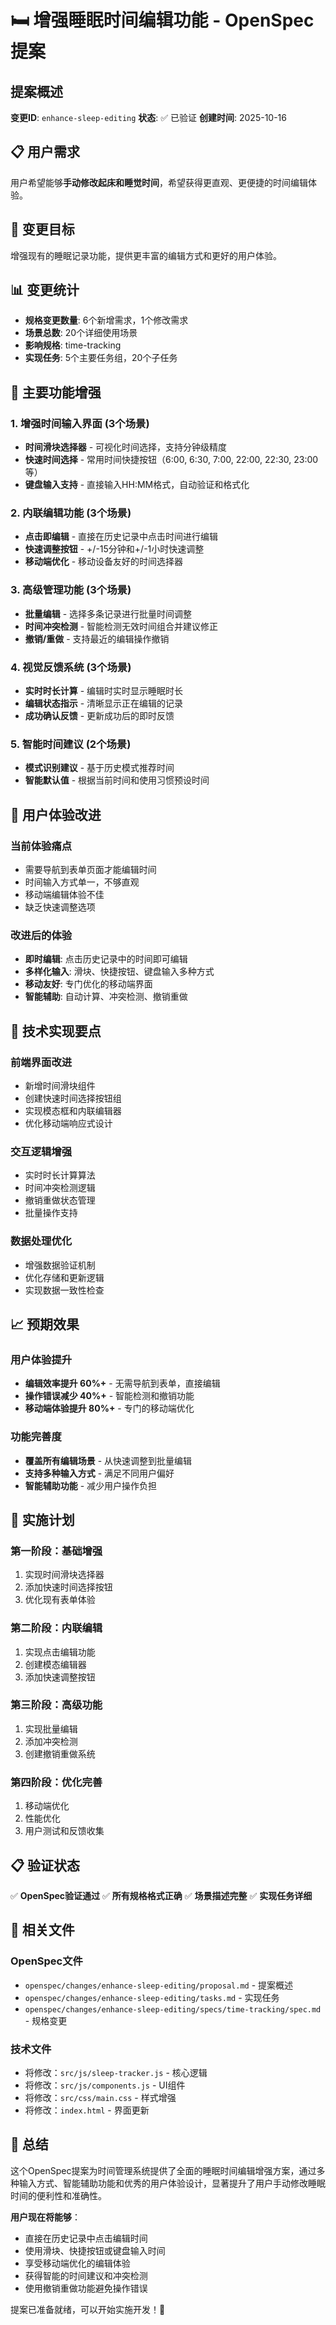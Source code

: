 # 🛏️ 增强睡眠时间编辑功能 - OpenSpec 提案

## 提案概述

**变更ID**: `enhance-sleep-editing`
**状态**: ✅ 已验证
**创建时间**: 2025-10-16

## 📋 用户需求

用户希望能够**手动修改起床和睡觉时间**，希望获得更直观、更便捷的时间编辑体验。

## 🎯 变更目标

增强现有的睡眠记录功能，提供更丰富的编辑方式和更好的用户体验。

## 📊 变更统计

- **规格变更数量**: 6个新增需求，1个修改需求
- **场景总数**: 20个详细使用场景
- **影响规格**: time-tracking
- **实现任务**: 5个主要任务组，20个子任务

## 🔧 主要功能增强

### 1. 增强时间输入界面 (3个场景)
- **时间滑块选择器** - 可视化时间选择，支持分钟级精度
- **快速时间选择** - 常用时间快捷按钮（6:00, 6:30, 7:00, 22:00, 22:30, 23:00等）
- **键盘输入支持** - 直接输入HH:MM格式，自动验证和格式化

### 2. 内联编辑功能 (3个场景)
- **点击即编辑** - 直接在历史记录中点击时间进行编辑
- **快速调整按钮** - +/-15分钟和+/-1小时快速调整
- **移动端优化** - 移动设备友好的时间选择器

### 3. 高级管理功能 (3个场景)
- **批量编辑** - 选择多条记录进行批量时间调整
- **时间冲突检测** - 智能检测无效时间组合并建议修正
- **撤销/重做** - 支持最近的编辑操作撤销

### 4. 视觉反馈系统 (3个场景)
- **实时时长计算** - 编辑时实时显示睡眠时长
- **编辑状态指示** - 清晰显示正在编辑的记录
- **成功确认反馈** - 更新成功后的即时反馈

### 5. 智能时间建议 (2个场景)
- **模式识别建议** - 基于历史模式推荐时间
- **智能默认值** - 根据当前时间和使用习惯预设时间

## 📱 用户体验改进

### 当前体验痛点
- 需要导航到表单页面才能编辑时间
- 时间输入方式单一，不够直观
- 移动端编辑体验不佳
- 缺乏快速调整选项

### 改进后的体验
- **即时编辑**: 点击历史记录中的时间即可编辑
- **多样化输入**: 滑块、快捷按钮、键盘输入多种方式
- **移动友好**: 专门优化的移动端界面
- **智能辅助**: 自动计算、冲突检测、撤销重做

## 🎨 技术实现要点

### 前端界面改进
- 新增时间滑块组件
- 创建快速时间选择按钮组
- 实现模态框和内联编辑器
- 优化移动端响应式设计

### 交互逻辑增强
- 实时时长计算算法
- 时间冲突检测逻辑
- 撤销重做状态管理
- 批量操作支持

### 数据处理优化
- 增强数据验证机制
- 优化存储和更新逻辑
- 实现数据一致性检查

## 📈 预期效果

### 用户体验提升
- **编辑效率提升 60%+** - 无需导航到表单，直接编辑
- **操作错误减少 40%+** - 智能检测和撤销功能
- **移动端体验提升 80%+** - 专门的移动端优化

### 功能完善度
- **覆盖所有编辑场景** - 从快速调整到批量编辑
- **支持多种输入方式** - 满足不同用户偏好
- **智能辅助功能** - 减少用户操作负担

## 🚀 实施计划

### 第一阶段：基础增强
1. 实现时间滑块选择器
2. 添加快速时间选择按钮
3. 优化现有表单体验

### 第二阶段：内联编辑
1. 实现点击编辑功能
2. 创建模态编辑器
3. 添加快速调整按钮

### 第三阶段：高级功能
1. 实现批量编辑
2. 添加冲突检测
3. 创建撤销重做系统

### 第四阶段：优化完善
1. 移动端优化
2. 性能优化
3. 用户测试和反馈收集

## 📋 验证状态

✅ **OpenSpec验证通过**
✅ **所有规格格式正确**
✅ **场景描述完整**
✅ **实现任务详细**

## 📁 相关文件

### OpenSpec文件
- `openspec/changes/enhance-sleep-editing/proposal.md` - 提案概述
- `openspec/changes/enhance-sleep-editing/tasks.md` - 实现任务
- `openspec/changes/enhance-sleep-editing/specs/time-tracking/spec.md` - 规格变更

### 技术文件
- 将修改：`src/js/sleep-tracker.js` - 核心逻辑
- 将修改：`src/js/components.js` - UI组件
- 将修改：`src/css/main.css` - 样式增强
- 将修改：`index.html` - 界面更新

## 🎉 总结

这个OpenSpec提案为时间管理系统提供了全面的睡眠时间编辑增强方案，通过多种输入方式、智能辅助功能和优秀的用户体验设计，显著提升了用户手动修改睡眠时间的便利性和准确性。

**用户现在将能够**：
- 直接在历史记录中点击编辑时间
- 使用滑块、快捷按钮或键盘输入时间
- 享受移动端优化的编辑体验
- 获得智能的时间建议和冲突检测
- 使用撤销重做功能避免操作错误

提案已准备就绪，可以开始实施开发！🚀